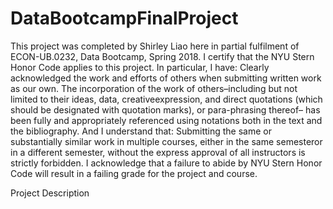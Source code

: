 # DataBootcampFinalProject

  This project was completed by Shirley Liao here in partial fulfilment of ECON-UB.0232, Data Bootcamp, Spring 2018. I certify that the NYU Stern Honor Code applies to this project. In particular, I have: Clearly acknowledged the work and efforts of others when submitting written work as our own. The incorporation of the work of others–including but not limited to their ideas, data, creativeexpression, and  direct quotations (which should be designated with quotation  marks), or para-phrasing thereof– has been fully and appropriately referenced using notations both in the text and the bibliography. And I understand that: Submitting the same or substantially similar work in multiple courses, either in the same semesteror in a different semester, without the express approval of all instructors is strictly forbidden. I acknowledge that a failure to abide by NYU Stern Honor Code will result in a failing grade for the project and course.
  
  Project Description
